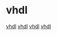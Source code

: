 # vhdl

[vhdl](https://github.com/clash-lang/clash-compiler)
[vhdl](https://github.com/ghdl/ghdl)
[vhdl](https://github.com/nickg/nvc)
[vhdl](https://github.com/JulianKemmerer/PipelineC)
